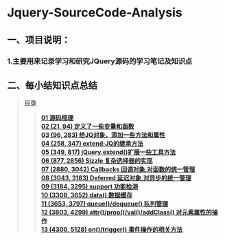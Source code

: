 # Jquery-SourceCode-Analysis
## 一、项目说明：
### 1.主要用来记录学习和研究JQuery源码的学习笔记及知识点


## 二、每小结知识点总结
> **目录**
>> **[01 源码梳理](https://github.com/lotosv2010/Jquery-SourceCode-Analysis/blob/master/doc/Markdown/01-%E6%BA%90%E7%A0%81%E6%A2%B3%E7%90%86.md)**  
>> **[02 (21, 94) 定义了一些变量和函数](https://github.com/lotosv2010/Jquery-SourceCode-Analysis/blob/master/doc/Markdown/02-(21%2C%2094)%E5%AE%9A%E4%B9%89%E4%BA%86%E4%B8%80%E4%BA%9B%E5%8F%98%E9%87%8F%E5%92%8C%E5%87%BD%E6%95%B0.md)**  
>> **[03 (96, 283) 给JQ对象，添加一些方法和属性](https://github.com/lotosv2010/Jquery-SourceCode-Analysis/blob/master/doc/Markdown/03-(96%2C%20283)%E7%BB%99JQ%E5%AF%B9%E8%B1%A1%2C%E6%B7%BB%E5%8A%A0%E6%96%B9%E6%B3%95%E5%92%8C%E5%B1%9E%E6%80%A7.md)**  
>> **[04 (258, 347) extend:JQ的继承方法](https://github.com/lotosv2010/Jquery-SourceCode-Analysis/blob/master/doc/Markdown/04-(258%2C%20347)%20extend%20JQ%E7%9A%84%E7%BB%A7%E6%89%BF%E6%96%B9%E6%B3%95.md)**  
>> **[05 (349, 817) jQuery.extend()扩展一些工具方法](https://github.com/lotosv2010/Jquery-SourceCode-Analysis/blob/master/doc/Markdown/05-(349%2C%20817)%20jQuery.extend()%E6%89%A9%E5%B1%95%E4%B8%80%E4%BA%9B%E5%B7%A5%E5%85%B7%E6%96%B9%E6%B3%95.md)**  
>> **[06 (877, 2856) Sizzle 复杂选择器的实现](https://github.com/lotosv2010/Jquery-SourceCode-Analysis/blob/master/doc/Markdown/06-(877%2C%202856)%20Sizzle%E5%A4%8D%E6%9D%82%E9%80%89%E6%8B%A9%E5%99%A8%E7%9A%84%E5%AE%9E%E7%8E%B0.md)**  
>> **[07 (2880, 3042) Callbacks 回调对象,对函数的统一管理](https://github.com/lotosv2010/Jquery-SourceCode-Analysis/blob/master/doc/Markdown/07-(2880%2C%203042)%20Callbacks%E5%9B%9E%E8%B0%83%E5%AF%B9%E8%B1%A1%E5%AF%B9%E5%87%BD%E6%95%B0%E7%9A%84%E7%BB%9F%E4%B8%80%E7%AE%A1%E7%90%86.md)**  
>> **[08 (3043, 3183) Deferred 延迟对象,对异步的统一管理](https://github.com/lotosv2010/Jquery-SourceCode-Analysis/blob/master/doc/Markdown/08-(3043%2C%203183)%20Deferred%E5%BB%B6%E8%BF%9F%E5%AF%B9%E8%B1%A1%2C%E5%AF%B9%E5%BC%82%E6%AD%A5%E7%9A%84%E7%BB%9F%E4%B8%80%E7%AE%A1%E7%90%86.md)**  
>> **[09 (3184, 3295) support 功能检测](https://github.com/lotosv2010/Jquery-SourceCode-Analysis/blob/master/doc/Markdown/09-(3184%2C%203295)%20support%E5%8A%9F%E8%83%BD%E6%A3%80%E6%B5%8B.md)**  
>> **[10 (3308, 3652) data() 数据缓存](https://github.com/lotosv2010/Jquery-SourceCode-Analysis/blob/master/doc/Markdown/10-(3308%2C%203652)%20data()%E6%95%B0%E6%8D%AE%E7%BC%93%E5%AD%98.md)**  
>> **[11 (3653, 3797) queue()/dequeue() 队列管理](https://github.com/lotosv2010/Jquery-SourceCode-Analysis/blob/master/doc/Markdown/11-(3653%2C%203797)%20queue()%26dequeue()%20%E9%98%9F%E5%88%97%E7%AE%A1%E7%90%86.md)**  
>> **[12 (3803, 4299) attr()/prop()/val()/addClass() 对元素属性的操作](https://github.com/lotosv2010/Jquery-SourceCode-Analysis/blob/master/doc/Markdown/12-(3803%2C%204299)%20attr()%26prop()%26val()%26addClass()%20%E5%AF%B9%E5%85%83%E7%B4%A0%E5%B1%9E%E6%80%A7%E7%9A%84%E6%93%8D%E4%BD%9C.md)**  
>> **[13 (4300, 5128) on()/trigger() 事件操作的相关方法](https://github.com/lotosv2010/Jquery-SourceCode-Analysis/blob/master/doc/Markdown/13-(4300%2C%205128)%20on()%26trigger()%E4%BA%8B%E4%BB%B6%E6%93%8D%E4%BD%9C%E7%9A%84%E7%9B%B8%E5%85%B3%E6%96%B9%E6%B3%95.md)**  